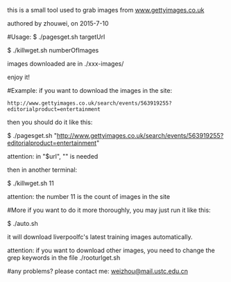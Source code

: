 this is a small tool used to grab images from www.gettyimages.co.uk

authored by zhouwei, on 2015-7-10

#Usage:
$ ./pagesget.sh targetUrl

$ ./killwget.sh numberOfImages

images downloaded are in ./xxx-images/

enjoy it!

#Example:
if you want to download the images in the site:

    http://www.gettyimages.co.uk/search/events/563919255?editorialproduct=entertainment

then you should do it like this:

$ ./pagesget.sh "http://www.gettyimages.co.uk/search/events/563919255?editorialproduct=entertainment"

attention: in "$url", "" is needed

then in another terminal:

$ ./killwget.sh 11

attention: the number 11 is the count of images in the site

#More
if you want to do it more thoroughly, you may just run it like this:

$ ./auto.sh

it will download liverpoolfc's latest training images automatically. 

attention: if you want to download other images, you need to change the grep keywords in the file ./rooturlget.sh

#any problems? 
please contact me: weizhou@mail.ustc.edu.cn
